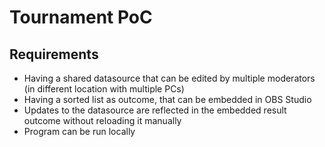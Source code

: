 # Tournament PoC



## Requirements

- Having a shared datasource that can be edited by multiple moderators (in different location with multiple PCs)
- Having a sorted list as outcome, that can be embedded in OBS Studio
- Updates to the datasource are reflected in the embedded result outcome without reloading it manually
- Program can be run locally

